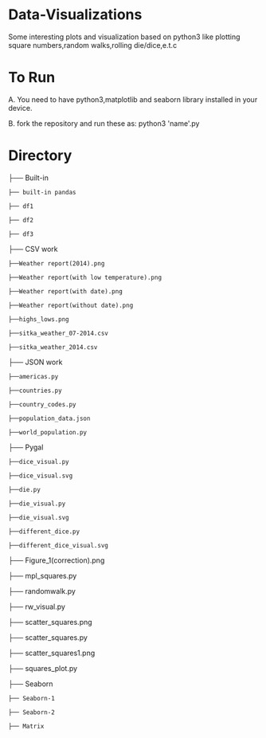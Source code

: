 # Data-Visualizations

Some interesting plots and visualization based on python3 like plotting square numbers,random walks,rolling die/dice,e.t.c

# To Run

A. You need to have python3,matplotlib and seaborn library installed in your device.

B. fork the repository and run these as: python3 'name'.py

# Directory 

├── Built-in

    ├── built-in pandas
    
    ├── df1
    
    ├── df2
    
    ├── df3

├── CSV work
    
    ├──Weather report(2014).png
  
    ├──Weather report(with low temperature).png
    
    ├──Weather report(with date).png
    
    ├──Weather report(without date).png
    
    ├──highs_lows.png
    
    ├──sitka_weather_07-2014.csv
    
    ├──sitka_weather_2014.csv
    
├── JSON work

    ├──americas.py
    
    ├──countries.py
    
    ├──country_codes.py
    
    ├──population_data.json
    
    ├──world_population.py
    
├── Pygal

    ├──dice_visual.py
    
    ├──dice_visual.svg
    
    ├──die.py
    
    ├──die_visual.py
    
    ├──die_visual.svg
    
    ├──different_dice.py
    
    ├──different_dice_visual.svg
    
├── Figure_1(correction).png

├── mpl_squares.py

├── randomwalk.py

├── rw_visual.py

├── scatter_squares.png

├── scatter_squares.py

├── scatter_squares1.png

├── squares_plot.py

├── Seaborn

    ├── Seaborn-1
    
    ├── Seaborn-2
    
    ├── Matrix
    
